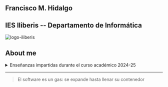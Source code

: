 <!-- ## Hi there 👋

**fmhidalgo/fmhidalgo** is a ✨ _special_ ✨ repository because its `README.md` (this file) appears on your GitHub profile.

Here are some ideas to get you started:

- 🔭 I’m currently working on ...
- 🌱 I’m currently learning ...
- 👯 I’m looking to collaborate on ...
- 🤔 I’m looking for help with ...
- 💬 Ask me about ...
- 📫 How to reach me: ...
- 😄 Pronouns: ...
- ⚡ Fun fact: ...
-->
## Francisco M. Hidalgo
## IES Iliberis -- Departamento de Informática
![logo-iliberis](https://github.com/user-attachments/assets/71d727b7-22ae-49dc-8d75-7198134c2456)

## About me

<details>
<summary>Enseñanzas impartidas durante el curso académico 2024-25</summary>


| Ciclo Formativo | Módulos Formativos    |
|----------------:|-----------------------|
|     SMR         | Seguridad Informática |
|     ASIR        | Administración de BD  |
|     ASIR        | Seguridad y Alta D    |
|     DAW         | Programación          |


</details>

---
> El software es un gas: se expande hasta llenar su contenedor

